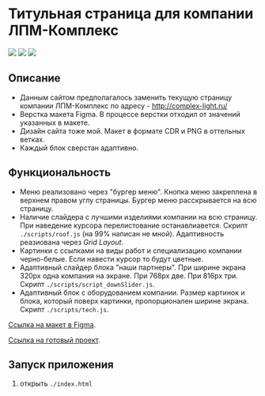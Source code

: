 # Титульная страница для компании ЛПМ-Комплекс

![](https://shields.io/badge/-HTML-orange) 
![](https://shields.io/badge/-CSS-blue)
![](https://shields.io/badge/-JavaScript-yellow)

## Описание
* Данным сайтом предполагалось заменить текущую страницу компании ЛПМ-Комплекс по адресу - http://complex-light.ru/ 
* Верстка макета Figma. В процессе верстки отходил от значений указанных в макете. 
* Дизайн сайта тоже мой. Макет в формате CDR и PNG в оттельных ветках.
* Каждый блок сверстан адаптивно. 

## Функциональность
* Меню реализовано через "бургер меню". Кнопка меню закреплена в верхнем правом углу страницы. Бургер меню расскрывается на всю страницу.
* Наличие слайдера с лучшими изделиями компании на всю страницу. При наведение курсора перелистование останавлиавется. Скрипт `./scripts/roof.js` (на 99% написан не мной). Адаптивность реазиована через *Grid Layout*.
* Картинки с ссылками на виды работ и специализацию компании черно-белые. Если навести курсор то будут цветные.
* Адаптивный слайдер блока "наши партнеры". При ширине экрана 320px одна компания на экране. При 768px две. При 816px три. Скрипт `./scripts/script_downSlider.js`. 
* Адаптивный блок с оборудованием компании. Размер картинок и блока, который поверх картинки, пропорционален ширине экрана. Скрипт `./scripts/tech.js`.

[Ссылка на макет в Figma](https://www.figma.com/file/6Cusjy39hADuiTcmojrFud/Main-2?node-id=0%3A1).

[Ссылка на готовый проект](https://tyt34.github.io/lpm-komplex/).

## Запуск приложения
1. открыть `./index.html`
